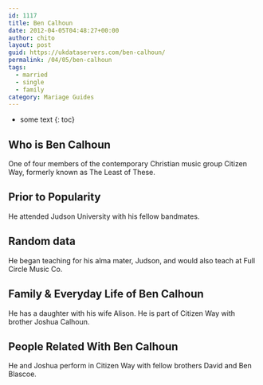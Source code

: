 ```yaml
---
id: 1117
title: Ben Calhoun
date: 2012-04-05T04:48:27+00:00
author: chito
layout: post
guid: https://ukdataservers.com/ben-calhoun/
permalink: /04/05/ben-calhoun  
tags:
  - married
  - single
  - family
category: Mariage Guides
---
```


* some text
{: toc}


## Who is  Ben Calhoun
                  
                  
                  
One of four members of the contemporary Christian music group Citizen Way, formerly known as The Least of These.
                  
                
                
                
## Prior to Popularity 
                  
                  
                  
He attended Judson University with his fellow bandmates.
                  
                
                
                
## Random data 
                  
                  
                  
He began teaching for his alma mater, Judson, and would also teach at Full Circle Music Co.
                  
                
                
                
## Family & Everyday Life of Ben Calhoun
                  
                  
                  
He has a daughter with his wife Alison. He is part of Citizen Way with brother Joshua Calhoun.
                  
                
                
                
## People Related With  Ben Calhoun
                  
                  
                  
He and Joshua perform in Citizen Way with fellow brothers David and Ben Blascoe.
                  
                
              
            
          
          
          
    
    
  
